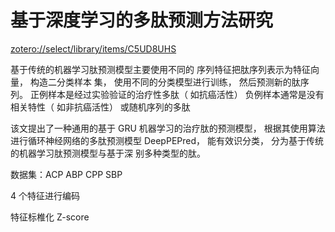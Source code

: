 # 基于深度学习的多肽预测方法研究

<zotero://select/library/items/C5UD8UHS>

基于传统的机器学习肽预测模型主要使用不同的
序列特征把肽序列表示为特征向量， 构造二分类样本
集， 使用不同的分类模型进行训练， 然后预测新的肽序
列。
正例样本是经过实验验证的治疗性多肽（ 如抗癌活性）
负例样本通常是没有相关特性（ 如非抗癌活性） 或随机序列的多肽

该文提出了一种通用的基于 GRU 机器学习的治疗肽的预测模型， 根据其使用算法进行循环神经网络的多肽预测模型 DeepPEPred， 能有效识分类， 分为基于传统的机器学习肽预测模型与基于深 别多种类型的肽。

数据集：ACP ABP CPP SBP

4 个特征进行编码

特征标椎化 Z-score
